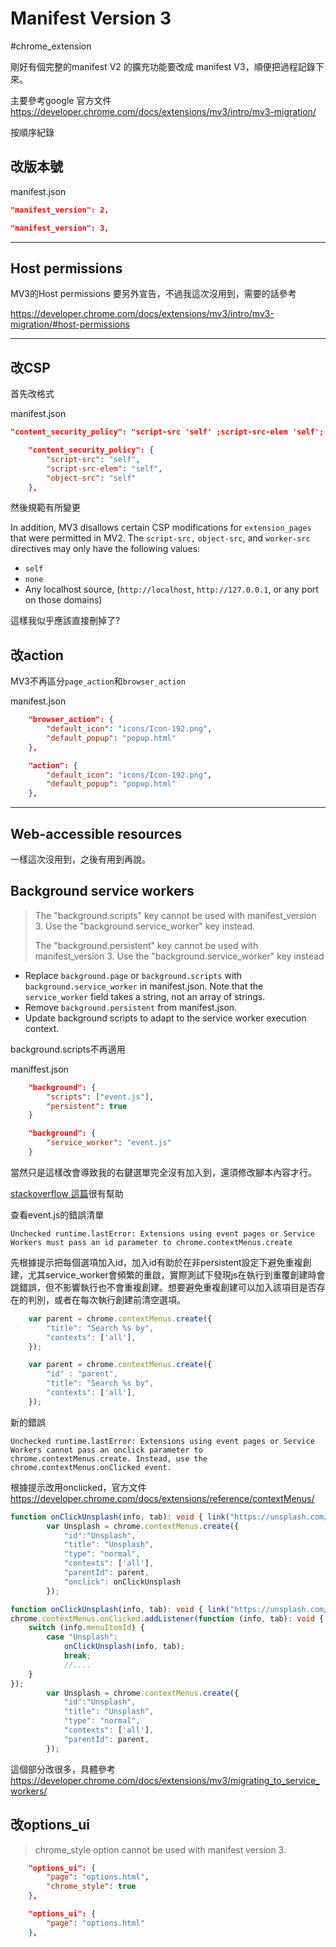 # Manifest Version 3

#chrome_extension

剛好有個完整的manifest V2 的擴充功能要改成 manifest V3，順便把過程記錄下來。

主要參考google 官方文件 <https://developer.chrome.com/docs/extensions/mv3/intro/mv3-migration/>

按順序紀錄

## 改版本號

manifest.json

```json
"manifest_version": 2,
```

```json
"manifest_version": 3,
```

---

## Host permissions

MV3的Host permissions 要另外宣告，不過我這次沒用到，需要的話參考

<https://developer.chrome.com/docs/extensions/mv3/intro/mv3-migration/#host-permissions>

---

## 改CSP

首先改格式

manifest.json

```json
"content_security_policy": "script-src 'self' ;script-src-elem 'self'; object-src 'self'",
```

```json
    "content_security_policy": {
        "script-src": "self",
        "script-src-elem": "self",
        "object-src": "self"
    },
```

然後規範有所變更

In addition, MV3 disallows certain CSP modifications for `extension_pages` that were permitted in MV2. The `script-src,` `object-src`, and `worker-src` directives may only have the following values:

- `self`
- `none`
- Any localhost source, (`http://localhost`, `http://127.0.0.1`, or any port on those domains)

這樣我似乎應該直接刪掉了?

## 改action

MV3不再區分`page_action`和`browser_action`

manifest.json

```json
	"browser_action": {
        "default_icon": "icons/Icon-192.png",
        "default_popup": "popup.html"
    },
```

```json
    "action": {
        "default_icon": "icons/Icon-192.png",
        "default_popup": "popup.html"
    },
```

---

## Web-accessible resources

一樣這次沒用到，之後有用到再說。

## Background service workers

>The "background.scripts" key cannot be used with manifest_version 3. Use the "background.service_worker" key instead.
>
>The "background.persistent" key cannot be used with manifest_version 3. Use the "background.service_worker" key instead

- Replace `background.page` or `background.scripts` with `background.service_worker` in manifest.json. Note that the `service_worker` field takes a string, not an array of strings.
- Remove `background.persistent` from manifest.json.
- Update background scripts to adapt to the service worker execution context.

background.scripts不再適用

maniffest.json

```json
    "background": {
        "scripts": ["event.js"],
        "persistent": true
    }
```

```json
    "background": {
        "service_worker": "event.js"
    }
```

當然只是這樣改會導致我的右鍵選單完全沒有加入到，還須修改腳本內容才行。

[stackoverflow 這篇](https://stackoverflow.com/questions/38190701/why-does-chrome-contextmenus-create-multiple-entries)很有幫助

查看event.js的錯誤清單

```
Unchecked runtime.lastError: Extensions using event pages or Service Workers must pass an id parameter to chrome.contextMenus.create
```

先根據提示把每個選項加入id，加入id有助於在非persistent設定下避免重複創建，尤其service_worker會頻繁的重啟，實際測試下發現js在執行到重覆創建時會跳錯誤，但不影響執行也不會重複創建。想要避免重複創建可以加入該項目是否存在的判別，或者在每次執行創建前清空選項。

```typescript
    var parent = chrome.contextMenus.create({
        "title": "Search %s by",
        "contexts": ['all'],
    });
```

```typescript
    var parent = chrome.contextMenus.create({
        "id" : "parent",
        "title": "Search %s by",
        "contexts": ['all'],
    });
```

新的錯誤

```
Unchecked runtime.lastError: Extensions using event pages or Service Workers cannot pass an onclick parameter to chrome.contextMenus.create. Instead, use the chrome.contextMenus.onClicked event.
```

根據提示改用onclicked，官方文件 <https://developer.chrome.com/docs/extensions/reference/contextMenus/>

```typescript
function onClickUnsplash(info, tab): void { link("https://unsplash.com/s/photos/" + info.selectionText) }
		var Unsplash = chrome.contextMenus.create({
            "id":"Unsplash",
            "title": "Unsplash",
            "type": "normal",
            "contexts": ['all'],
            "parentId": parent,
            "onclick": onClickUnsplash
        });
```

```typescript
function onClickUnsplash(info, tab): void { link("https://unsplash.com/s/photos/" + info.selectionText) }
chrome.contextMenus.onClicked.addListener(function (info, tab): void {
    switch (info.menuItemId) {
        case "Unsplash":
            onClickUnsplash(info, tab);
            break;
            //....
    }
});
		var Unsplash = chrome.contextMenus.create({
            "id":"Unsplash",
            "title": "Unsplash",
            "type": "normal",
            "contexts": ['all'],
            "parentId": parent,
        });
```

這個部分改很多，具體參考<https://developer.chrome.com/docs/extensions/mv3/migrating_to_service_workers/>

## 改options_ui

> chrome_style option cannot be used with manifest version 3.

```json
    "options_ui": {
        "page": "options.html",
        "chrome_style": true
    },
```

```json
    "options_ui": {
        "page": "options.html"
    },
```

